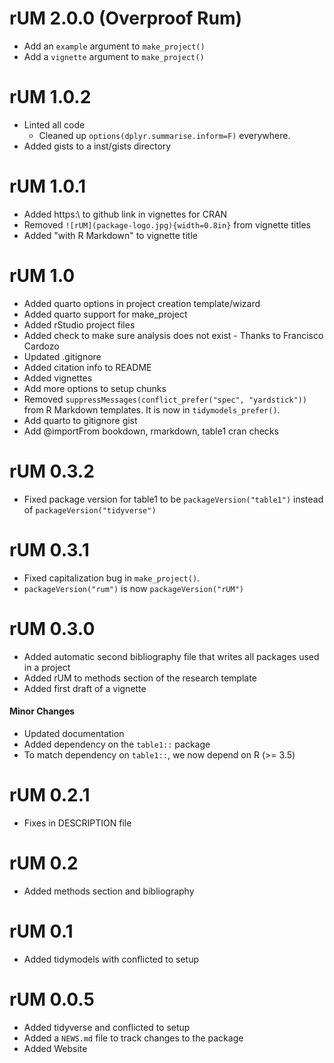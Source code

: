 # rUM 2.0.0 (Overproof Rum)

+ Add an `example` argument to `make_project()`
+ Add a `vignette` argument to `make_project()`

# rUM 1.0.2

+ Linted all code
  + Cleaned up `options(dplyr.summarise.inform=F)` everywhere.
+ Added gists to a inst/gists directory

# rUM 1.0.1

+ Added https:\\ to github link in vignettes for CRAN
+ Removed `![rUM](package-logo.jpg){width=0.8in}` from vignette titles
+ Added "with R Markdown" to vignette title

# rUM 1.0

* Added quarto options in project creation template/wizard
* Added quarto support for make_project
* Added rStudio project files
* Added check to make sure analysis does not exist - Thanks to Francisco Cardozo
* Updated .gitignore
* Added citation info to README
* Added vignettes
* Add more options to setup chunks
* Removed `suppressMessages(conflict_prefer("spec", "yardstick"))` from R Markdown templates.  It is now in `tidymodels_prefer()`.
* Add quarto to gitignore gist 
* Add @importFrom bookdown, rmarkdown, table1 cran checks


# rUM 0.3.2

* Fixed package version for table1 to be `packageVersion("table1")` instead of `packageVersion("tidyverse")`

# rUM 0.3.1

* Fixed capitalization bug in `make_project()`.
* `packageVersion("rum")` is now `packageVersion("rUM")`

# rUM 0.3.0

* Added automatic second bibliography file that writes all packages used in a project
* Added rUM to methods section of the research template
* Added first draft of a vignette

#### Minor Changes

* Updated documentation
* Added dependency on the `table1::` package
* To match dependency on `table1::`, we now depend on R (>= 3.5)


# rUM 0.2.1

* Fixes in DESCRIPTION file

# rUM 0.2

* Added methods section and bibliography

# rUM 0.1

* Added tidymodels with conflicted to setup

# rUM 0.0.5

* Added tidyverse and conflicted to setup
* Added a `NEWS.md` file to track changes to the package
* Added Website



